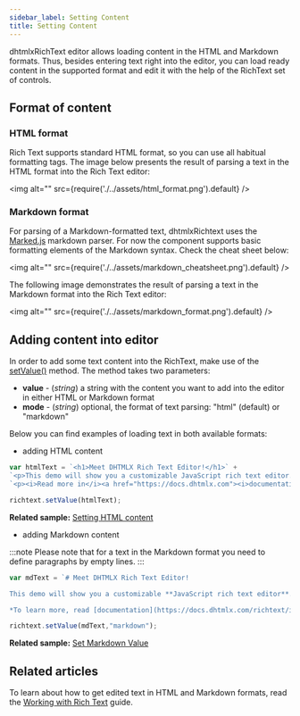 ```yaml
---
sidebar_label: Setting Content
title: Setting Content
---
```


dhtmlxRichText editor allows loading content in the HTML and Markdown formats. Thus, besides entering text right into the editor, you can load ready content in the supported format and edit it with the help of the RichText 
set of controls.

Format of content
------------------

### HTML format

Rich Text supports standard HTML format, so you can use all habitual formatting tags. The image below presents the result of parsing a text in the HTML format into the Rich Text editor:

<!-- ![HTML format](html_format.png) -->
<img alt="" src={require('./../assets/html_format.png').default} />

### Markdown format

For parsing of a Markdown-formatted text, dhtmlxRichtext uses the [Marked.js](https://github.com/markedjs/marked) markdown parser.
For now the component supports basic formatting elements of the Markdown syntax. Check the cheat sheet below:

<!-- ![Markdown cheat sheet](markdown_cheatsheet.png) -->
<img alt="" src={require('./../assets/markdown_cheatsheet.png').default} />

The following image demonstrates the result of parsing a text in the Markdown format into the Rich Text editor:

<!-- ![Markdown format](markdown_format.png) -->
<img alt="" src={require('./../assets/markdown_format.png').default} />

Adding content into editor
------------------

In order to add some text content into the RichText, make use of the [setValue()](../api/methods.md#setvalue) method. The method takes two parameters:

- **value** - (*string*) a string with the content you want to add into the editor in either HTML or Markdown format
- **mode** - (*string*) optional, the format of text parsing: "html" (default) or "markdown"

Below you can find examples of loading text in both available formats:

- adding HTML content

~~~js
var htmlText = `<h1>Meet DHTMLX Rich Text Editor!</h1>` +
`<p>This demo will show you a customizable JavaScript rich text editor.</p>` +
`<p><i>Read more in</i><a href="https://docs.dhtmlx.com"><i>documentation</i></a></p>.`

richtext.setValue(htmlText);
~~~

**Related sample:** [Setting HTML content](https://snippet.dhtmlx.com/57v7n2kp)

- adding Markdown content

:::note
Please note that for a text in the Markdown format you need to define paragraphs by empty lines.
:::

~~~js
var mdText = `# Meet DHTMLX Rich Text Editor!

This demo will show you a customizable **JavaScript rich text editor**.

*To learn more, read [documentation](https://docs.dhtmlx.com/richtext/index.html)*.`

richtext.setValue(mdText,"markdown");
~~~

**Related sample:** [Set Markdown Value](https://snippet.dhtmlx.com/9jf91qn9)

Related articles
--------------------

To learn about how to get edited text in HTML and Markdown formats, read the [Working with Rich Text](working_with_richtext.md) guide.

